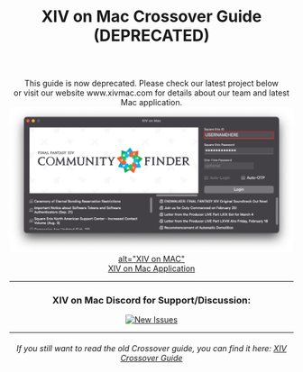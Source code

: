 <h1><p align="center">XIV on Mac Crossover Guide (DEPRECATED)</p></h1><br>


<p align="center">This guide is now deprecated. Please check our latest project below <br>or visit our website www.xivmac.com for details about our team and latest Mac application.<br>
 
 <a href="https://www.xivmac.com/" title="XIV On Mac Website">
 <img src="https://raw.githubusercontent.com/seathasky/FF14-MAC_ModSupport/main/xivmac.png"> alt="XIV on MAC"</a> <br>
<a href="https://www.xivmac.com">XIV on Mac Application</a></p>
 
 ---
 
 <div align="center">
 <h3>XIV on Mac Discord for Support/Discussion:</h3>
<p align="center"> <a href="https://discord.gg/dWN5bTC4Yv" title="discord"><img src="http://zbrewerbooks.com/wp-content/uploads/2020/04/discord-512.png" width="100" height="100" alt="New Issues"></a> 
 
---
  
<h6><p align="center">If you still want to read the old Crossover guide, you can find it here: <a href="https://github.com/seathasky/FF14-MAC_ModSupport/blob/main/CX-Guide.md"> XIV Crossover Guide</a></h6></p>
  


